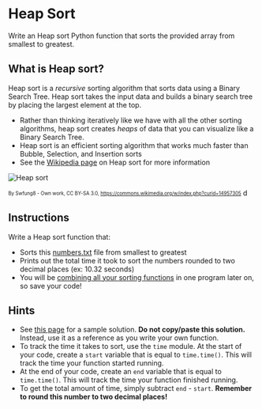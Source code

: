 # Heap Sort
Write an Heap sort Python function that sorts the provided array from smallest to greatest.

## What is Heap sort?
Heap sort is a *recursive* sorting algorithm that sorts data using a Binary Search Tree. Heap sort takes the input data and builds a binary search tree by placing the largest element at the top.
* Rather than thinking iteratively like we have with all the other sorting algorithms, heap sort creates *heaps* of data that you can visualize like a Binary Search Tree.
* Heap sort is an efficient sorting algorithm that works much faster than Bubble, Selection, and Insertion sorts
* See the [Wikipedia page](https://en.wikipedia.org/wiki/heapsort) on Heap sort for more information

![Heap sort](./images/Heap_sort.gif)

<sub><sup>By Swfung8 - Own work, CC BY-SA 3.0, https://commons.wikimedia.org/w/index.php?curid=14957305</sub></sup>
d
## Instructions
Write a Heap sort function that:
* Sorts this [numbers.txt](./numbers.txt) file from smallest to greatest
* Prints out the total time it took to sort the numbers rounded to two decimal places (ex: 10.32 seconds)
* You will be [combining all your sorting functions](./sorting_algorithms.md) in one program later on, so save your code!

## Hints
* See [this page](https://www.geeksforgeeks.org/Heap-sort/) for a sample solution. **Do not copy/paste this solution.** Instead, use it as a reference as you write your own function.
* To track the time it takes to sort, use the `time` module. At the start of your code, create a `start` variable that is equal to `time.time()`. This will track the time your function started running.
* At the end of your code, create an `end` variable that is equal to `time.time()`. This will track the time your function finished running.
* To get the total amount of time, simply subtract `end` - `start`. **Remember to round this number to two decimal places!**
